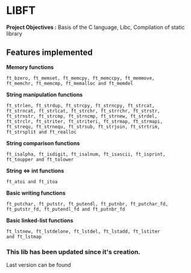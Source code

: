 # LIBFT

**Project Objectives :**  Basis of the C language, Libc, Compilation of static library 

## Features implemented

**Memory functions**
```
ft_bzero, ft_memset, ft_memcpy, ft_memccpy, ft_memmove,
ft_memchr, ft_memcmp, ft_memalloc and ft_memdel
```

**String manipulation functions**
```
ft_strlen, ft_strdup, ft_strcpy, ft_strncpy, ft_strcat, 
ft_strncat, ft_strlcat, ft_strchr, ft_strrchr, ft_strstr, 
ft_strnstr, ft_strcmp, ft_strncmp, ft_strnew, ft_strdel, 
ft_strclr, ft_striter, ft_striteri, ft_strmap, ft_strmapi, 
ft_strequ, ft_strnequ, ft_strsub, ft_strjoin, ft_strtrim, 
ft_strsplit and ft_realloc
```

**String comparison functions**
```
ft_isalpha, ft_isdigit, ft_isalnum, ft_isascii, ft_isprint,
ft_toupper and ft_tolower
```

**String <=> int functions**
```
ft_atoi and ft_itoa
```

**Basic writing functions**
```
ft_putchar, ft_putstr, ft_putendl, ft_putnbr, ft_putchar_fd,
ft_putstr_fd, ft_putendl_fd and ft_putnbr_fd
```

**Basic linked-list functions**
```
ft_lstnew, ft_lstdelone, ft_lstdel, ft_lstadd, ft_lstiter
and ft_lstmap
```

### This lib has been updated since it's creation.

Last version can be found <Has to insert link>
